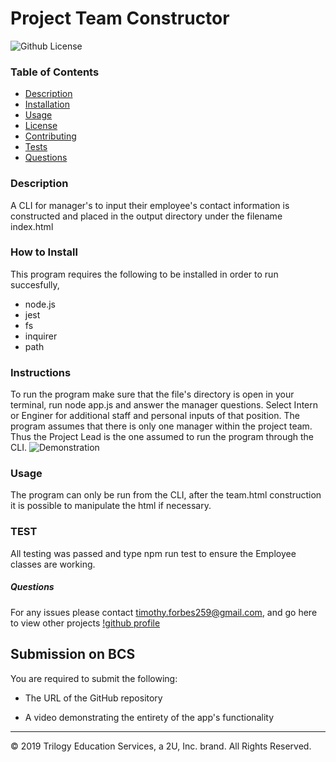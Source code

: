 
# Project Team Constructor               

![Github License](https://img.shields.io/badge/license-MIT-blue.svg)

### Table of Contents

* [Description](#Description)
* [Installation](#Installation)
* [Usage](#Usage)
* [License](#License)
* [Contributing](#Contributing)
* [Tests](#TEST)
* [Questions](#Questions)

### Description
A CLI for manager's to input their employee's contact information is constructed and placed in the output directory under the filename index.html

### How to Install
This program requires the following to be installed in order to run succesfully, 
* node.js
* jest 
* fs 
* inquirer 
* path

### Instructions
To run the program make sure that the file's directory is open in your terminal, run node app.js and answer the manager questions.  Select Intern or Enginer for additional staff and personal inputs of that position.  The program assumes that there is only one manager within the project team.  Thus the Project Lead is the one assumed to run the program through the CLI.
![Demonstration](https://drive.google.com/file/d/1OJfGck656Wh7Ym2mkdoOfqu-WDbx14Nk/view)

### Usage
The program can only be run from the CLI, after the team.html construction it is possible to manipulate the html if necessary.

### TEST
All testing was passed and type npm run test to ensure the Employee classes are working.

##### Questions 
For any issues please contact timothy.forbes259@gmail.com, and go here to view other projects [!github profile](https://github.com/xenonth)


## Submission on BCS

You are required to submit the following:

* The URL of the GitHub repository

* A video demonstrating the entirety of the app's functionality 

- - -
© 2019 Trilogy Education Services, a 2U, Inc. brand. All Rights Reserved.
